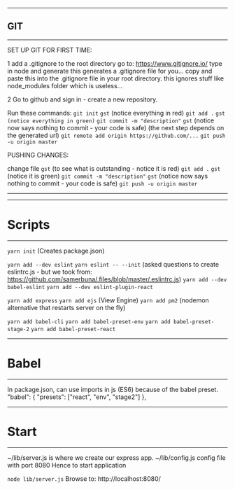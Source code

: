 
******************************************************************************************************************************        
## GIT
******************************************************************************************************************************

SET UP GIT FOR FIRST TIME:

1 add a .gitignore to the root directory
    go to: https://www.gitignore.io/
    type in node and generate
    this generates a .gitignore file for you...
    copy and paste this into the .gitignore file in your root directory.
    this ignores stuff like node_modules folder which is useless...


2 Go to github and sign in - create a new repository.

Run these commands:
    `git init`
    `gst` (notice everything in red)
    `git add .`
    `gst (notice everything in green)`
    `git commit -m "description"`
    `gst` (notice now says nothing to commit - your code is safe)
    (the next step depends on the generated url)
    `git remote add origin https://github.com/...`
    `git push -u origin master`


PUSHING CHANGES:

change file
`gst` (to see what is outstanding - notice it is red)
`git add .`
`gst` (notice it is green)
`git commit -m "description"`
`gst` (notice now says nothing to commit - your code is safe)
`git push -u origin master`

******************************************************************************************************************************

******************************************************************************************************************************
# Scripts
******************************************************************************************************************************

`yarn init` (Creates package.json)

`yarn add --dev eslint`
`yarn eslint -- --init` (asked questions to create eslintrc.js - but we took from: https://github.com/samerbuna/.files/blob/master/.eslintrc.js)
`yarn add --dev babel-eslint`
`yarn add --dev eslint-plugin-react`

`yarn add express`
`yarn add ejs` (View Engine)
`yarn add pm2` (nodemon alternative that restarts server on the fly)

`yarn add babel-cli`
`yarn add babel-preset-env`
`yarn add babel-preset-stage-2`
`yarn add babel-preset-react`

******************************************************************************************************************************
# Babel
******************************************************************************************************************************

In package.json, can use imports in js (ES6) because of the babel preset.
"babel": {
    "presets": ["react", "env", "stage2"]
},

******************************************************************************************************************************
# Start
******************************************************************************************************************************

~/lib/server.js is where we create our express app.
~/lib/config.js config file with port 8080 
Hence to start application

`node lib/server.js`
Browse to: http://localhost:8080/
